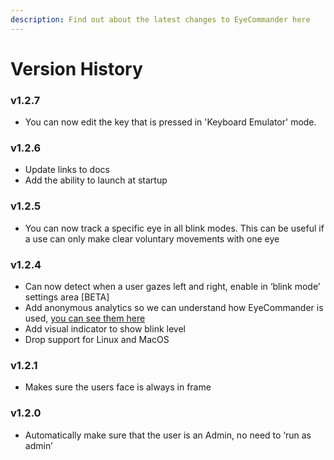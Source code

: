 ```yaml
---
description: Find out about the latest changes to EyeCommander here
---
```


# Version History

### v1.2.7

- You can now edit the key that is pressed in 'Keyboard Emulator' mode.

### v1.2.6

- Update links to docs
- Add the ability to launch at startup

### v1.2.5

- You can now track a specific eye in all blink modes. This can be useful if a use can only make clear voluntary movements with one eye

### v1.2.4

- Can now detect when a user gazes left and right, enable in ‘blink mode’ settings area \[BETA]
- Add anonymous analytics so we can understand how EyeCommander is used, [you can see them here](https://app.posthog.com/shared_dashboard/imBogUN3_VGNTZCIZjlVjKgPqzovAA)
- Add visual indicator to show blink level
- Drop support for Linux and MacOS

### v1.2.1

- Makes sure the users face is always in frame

### v1.2.0

- Automatically make sure that the user is an Admin, no need to ‘run as admin’
